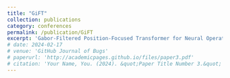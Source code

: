 ```yaml
---
title: "GiFT"
collection: publications
category: conferences
permalink: /publication/GiFT
excerpt: 'Gabor-Filtered Position-Focused Transformer for Neural Operator Learning'
# date: 2024-02-17
# venue: 'GitHub Journal of Bugs'
# paperurl: 'http://academicpages.github.io/files/paper3.pdf'
# citation: 'Your Name, You. (2024). &quot;Paper Title Number 3.&quot; 1(3).'
---
```


